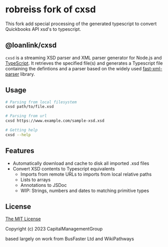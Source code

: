# robreiss fork of cxsd

This fork add special processing of the generated typescript to convert Quickbooks API xsd's to typescript.

## @loanlink/cxsd

`cxsd` is a streaming XSD parser and XML parser generator for Node.js and [TypeScript](http://www.typescriptlang.org/).
It retrieves the specified file(s) and generates a Typescript file containing the defintions and a parser based on the widely used [fast-xml-parser](https://github.com/NaturalIntelligence/fast-xml-parser) library.

## Usage

```sh
# Parsing from local filesystem
cxsd path/to/file.xsd

# Parsing from url
cxsd https://www.example.com/sample-xsd.xsd

# Getting help
cxsd --help
```

## Features

- Automatically download and cache to disk all imported .xsd files
- Convert XSD contents to Typescript equivalents
  - Imports from remote URLs to imports from local relative paths
  - Lists to arrays
  - Annotations to JSDoc
  - WIP: Strings, numbers and dates to matching primitive types

## License

[The MIT License](https://raw.githubusercontent.com/charto/cxsd/master/LICENSE)

Copyright (c) 2023 CapitalManagementGroup

based largely on work from BusFaster Ltd and WikiPathways
